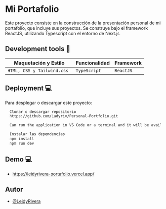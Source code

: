 # Mi Portafolio 
Este proyecto consiste en la construcción de la presentación personal de mi portafolio, que incluye sus proyectos. Se construye bajo el framework ReactJS, utilizando Typescript con el entorno de Next.js

## Development tools 🧰
|  Maquetación y Estilo  | Funcionalidad | Framework  | 
|------------------------|---------------|----------|
|   `HTML, CSS y Tailwind.css ` |`TypeScript` |`ReactJS` |

## Deployment  :computer:

Para desplegar o descargar este proyecto:

```bash
  Clonar o descargar repositorio
  https://github.com/Ladyriv/Personal-Portfolio.git
```
```bash
  Can run the application in VS Code or a terminal and it will be available at `http://localhost:3000`
```
```bash
  Instalar las dependencias 
  npm install
  npm run dev
```

  
 
 
## Demo  :computer:
- https://leidyrivera-portafolio.vercel.app/

## Autor
- [@LeidyRivera](https://github.com/Ladyriv)
